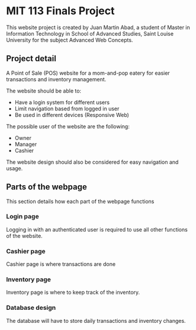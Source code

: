 # MIT 113 Finals Project

This website project is created by Juan Martin Abad, a student of Master in Information Technology in School of Advanced Studies, Saint Louise University for the subject Advanced Web Concepts.

## Project detail

A Point of Sale (POS) website for a mom-and-pop eatery for easier transactions and inventory management.

The website should be able to:

- Have a login system for different users
- Limit navigation based from logged in user
- Be used in different devices (Responsive Web)

The possible user of the website are the following:

- Owner
- Manager
- Cashier

The website design should also be considered for easy navigation and usage.

## Parts of the webpage

This section details how each part of the webpage functions

### Login page

Logging in with an authenticated user is required to use all other functions of the website. 

### Cashier page

Cashier page is where transactions are done

### Inventory page

Inventory page is where to keep track of the inventory.

### Database design

The database will have to store daily transactions and inventory changes. 